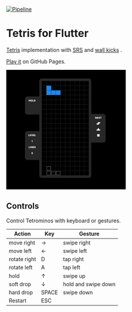 [![Pipeline](https://github.com/andnexus/flutter_tetris/actions/workflows/pipeline.yml/badge.svg)](https://github.com/andnexus/flutter_tetris/actions/workflows/pipeline.yml)

# Tetris for Flutter

[Tetris](https://harddrop.com/wiki/Gameplay_overview) implementation
with [SRS](https://harddrop.com/wiki/SRS)
and [wall kicks](https://harddrop.com/wiki/SRS#Wall_Kicks)
. 

[Play it](https://andnexus.github.io/flutter_tetris/) on GitHub Pages.

[![gameplay](assets/tetris.gif)](https://andnexus.github.io/flutter_tetris/)

## Controls

Control Tetrominos with keyboard or gestures.

| Action                  | Key   | Gesture                 |
|-------------------------|-------|-------------------------|
| move right              |   →   | swipe right             |
| move left               |   ←   | swipe left              |
| rotate right            |   D   | tap right               |
| rotate left             |   A   | tap left                |
| hold                    |   ↑   | swipe up                |
| soft drop               |   ↓   | hold and swipe down     |
| hard drop               | SPACE | swipe down              |
| Restart                 |  ESC  |                         |
